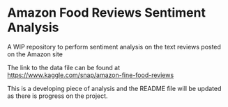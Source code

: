 # Amazon Food Reviews Sentiment Analysis
A WIP repository to perform sentiment analysis on the text reviews posted on the Amazon site

The link to the data file can be found at https://www.kaggle.com/snap/amazon-fine-food-reviews

This is a developing piece of analysis and the README file will be updated as there is progress on the project.
